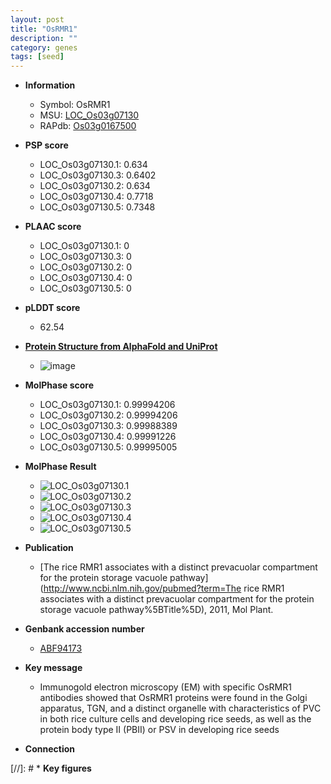 ```yaml
---
layout: post
title: "OsRMR1"
description: ""
category: genes
tags: [seed]
---
```


* **Information**  
    + Symbol: OsRMR1  
    + MSU: [LOC_Os03g07130](http://rice.plantbiology.msu.edu/cgi-bin/ORF_infopage.cgi?orf=LOC_Os03g07130)  
    + RAPdb: [Os03g0167500](http://rapdb.dna.affrc.go.jp/viewer/gbrowse_details/irgsp1?name=Os03g0167500)  

* **PSP score**  
    + LOC_Os03g07130.1: 0.634 
    + LOC_Os03g07130.3: 0.6402 
    + LOC_Os03g07130.2: 0.634 
    + LOC_Os03g07130.4: 0.7718 
    + LOC_Os03g07130.5: 0.7348 

* **PLAAC score**  
    + LOC_Os03g07130.1: 0 
    + LOC_Os03g07130.3: 0 
    + LOC_Os03g07130.2: 0 
    + LOC_Os03g07130.4: 0 
    + LOC_Os03g07130.5: 0 

* **pLDDT score**
    + 62.54

* **[Protein Structure from AlphaFold and UniProt](https://www.uniprot.org/uniprotkb/Q10R93/entry#structure)**
    + ![image](https://ricepsp.github.io/images/Q1/AF-Q10R93-F1.png)

* **MolPhase score**
    + LOC_Os03g07130.1: 0.99994206
    + LOC_Os03g07130.2: 0.99994206
    + LOC_Os03g07130.3: 0.99988389
    + LOC_Os03g07130.4: 0.99991226
    + LOC_Os03g07130.5: 0.99995005

* **MolPhase Result**
    + ![LOC_Os03g07130.1](https://304243504.github.io/Pictures/LOC_Os03g/LOC_Os03g07130.1.png)
    + ![LOC_Os03g07130.2](https://304243504.github.io/Pictures/LOC_Os03g/LOC_Os03g07130.2.png)
    + ![LOC_Os03g07130.3](https://304243504.github.io/Pictures/LOC_Os03g/LOC_Os03g07130.3.png)
    + ![LOC_Os03g07130.4](https://304243504.github.io/Pictures/LOC_Os03g/LOC_Os03g07130.4.png)
    + ![LOC_Os03g07130.5](https://304243504.github.io/Pictures/LOC_Os03g/LOC_Os03g07130.5.png)

* **Publication**  
    + [The rice RMR1 associates with a distinct prevacuolar compartment for the protein storage vacuole pathway](http://www.ncbi.nlm.nih.gov/pubmed?term=The rice RMR1 associates with a distinct prevacuolar compartment for the protein storage vacuole pathway%5BTitle%5D), 2011, Mol Plant.

* **Genbank accession number**  
    + [ABF94173](http://www.ncbi.nlm.nih.gov/nuccore/ABF94173)

* **Key message**  
    + Immunogold electron microscopy (EM) with specific OsRMR1 antibodies showed that OsRMR1 proteins were found in the Golgi apparatus, TGN, and a distinct organelle with characteristics of PVC in both rice culture cells and developing rice seeds, as well as the protein body type II (PBII) or PSV in developing rice seeds

* **Connection**  

[//]: # * **Key figures**  


